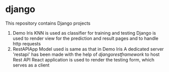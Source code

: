 # django
This repository contains Django projects
1. Demo Iris
	KNN is used as classifier for training and testing 
	Django is used to render view for the prediction and result pages and to handle http requests
2. RestAPIApp
	Model used is same as that in Demo Iris
	A dedicated server 'restapi' has been made with the help of _djangorestframework_ to host Rest API
	React application is used to render the testing form, which serves as a client
